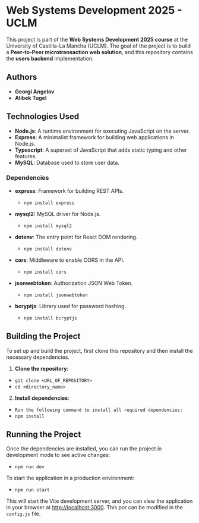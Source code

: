# Web Systems Development 2025 - UCLM

This project is part of the **Web Systems Development 2025 course** at the University of Castilla-La Mancha (UCLM). The goal of the project is to build a **Peer-to-Peer microtransaction web solution**, and this repository contains the **users backend** implementation.

## Authors

- **Georgi Angelov**
- **Alibek Tugel**


## Technologies Used

- **Node.js**: A runtime environment for executing JavaScript on the server.
- **Express**: A minimalist framework for building web applications in Node.js.
- **Typescript**: A superset of JavaScript that adds static typing and other features.
- **MySQL**: Database used to store user data.


### Dependencies

- **express**: Framework for building REST APIs.
  - `npm install express`

- **mysql2:** MySQL driver for Node.js.
  - `npm install mysql2`

- **dotenv**: The entry point for React DOM rendering.
  - `npm install dotenv`

- **cors**: Middleware to enable CORS in the API.
  - `npm install cors`

- **jsonwebtoken**: Authorization JSON Web Token.
  - `npm install jsonwebtoken`

- **bcryptjs**: Library used for password hashing.
  - `npm install bcryptjs` 
  

## Building the Project
To set up and build the project, first clone this repository and then install the necessary dependencies.

1. **Clone the repository**:
  - `git clone <URL_OF_REPOSITORY>`
  - `cd <directory_name>`

2. **Install dependencies**:  
  - `Run the following command to install all required dependencies:`
  - `npm install`


## Running the Project

Once the dependencies are installed, you can run the project in development mode to see active changes:
  - `npm run dev`

To start the application in a production environment:
  - `npm run start`


This will start the Vite development server, and you can view the application in your browser at [http://localhost:3000](http://localhost:3000).
This por can be modified in the `config.js` file.
